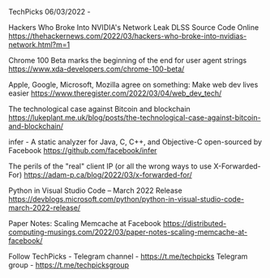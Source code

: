 TechPicks 06/03/2022 -

Hackers Who Broke Into NVIDIA's Network Leak DLSS Source Code Online
https://thehackernews.com/2022/03/hackers-who-broke-into-nvidias-network.html?m=1

Chrome 100 Beta marks the beginning of the end for user agent strings
https://www.xda-developers.com/chrome-100-beta/

Apple, Google, Microsoft, Mozilla agree on something: Make web dev lives easier
https://www.theregister.com/2022/03/04/web_dev_tech/

The technological case against Bitcoin and blockchain
https://lukeplant.me.uk/blog/posts/the-technological-case-against-bitcoin-and-blockchain/

infer - A static analyzer for Java, C, C++, and Objective-C open-sourced by Facebook
https://github.com/facebook/infer

The perils of the "real" client IP (or all the wrong ways to use X-Forwarded-For)
https://adam-p.ca/blog/2022/03/x-forwarded-for/

Python in Visual Studio Code – March 2022 Release
https://devblogs.microsoft.com/python/python-in-visual-studio-code-march-2022-release/

Paper Notes: Scaling Memcache at Facebook
https://distributed-computing-musings.com/2022/03/paper-notes-scaling-memcache-at-facebook/

Follow TechPicks -
Telegram channel - https://t.me/techpicks
Telegram group - https://t.me/techpicksgroup